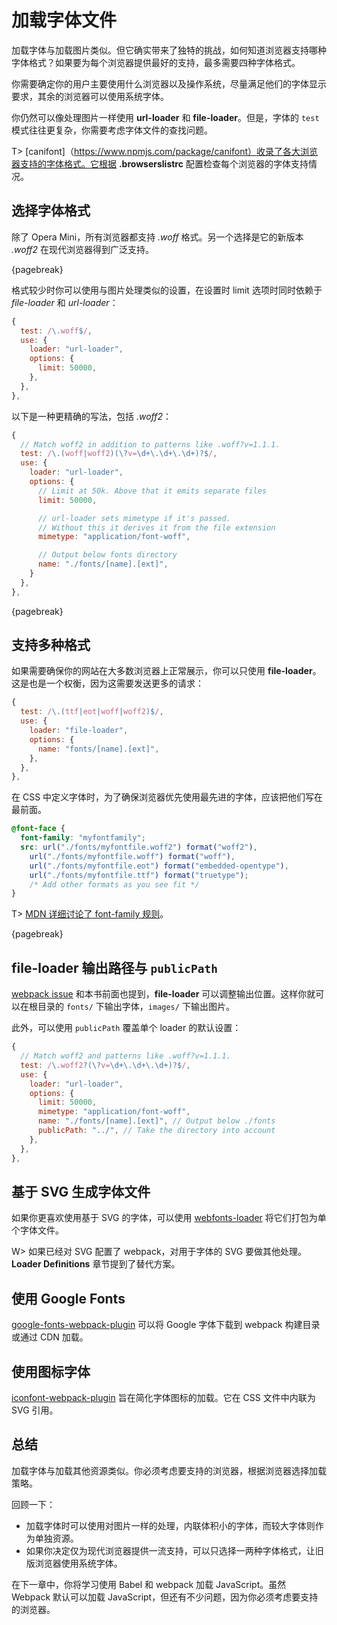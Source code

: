 # 加载字体文件

加载字体与加载图片类似。但它确实带来了独特的挑战，如何知道浏览器支持哪种字体格式？如果要为每个浏览器提供最好的支持，最多需要四种字体格式。

你需要确定你的用户主要使用什么浏览器以及操作系统，尽量满足他们的字体显示要求，其余的浏览器可以使用系统字体。

你仍然可以像处理图片一样使用 **url-loader** 和 **file-loader**。但是，字体的 `test` 模式往往更复杂，你需要考虑字体文件的查找问题。

T> [canifont]（https://www.npmjs.com/package/canifont）收录了各大浏览器支持的字体格式。它根据 **.browserslistrc** 配置检查每个浏览器的字体支持情况。

## 选择字体格式

除了 Opera Mini，所有浏览器都支持 *.woff* 格式。另一个选择是它的新版本 *.woff2* 在现代浏览器得到广泛支持。

{pagebreak}

格式较少时你可以使用与图片处理类似的设置，在设置时 limit 选项时同时依赖于 *file-loader* 和 *url-loader*：

```javascript
{
  test: /\.woff$/,
  use: {
    loader: "url-loader",
    options: {
      limit: 50000,
    },
  },
},
```

以下是一种更精确的写法，包括 *.woff2*：

```javascript
{
  // Match woff2 in addition to patterns like .woff?v=1.1.1.
  test: /\.(woff|woff2)(\?v=\d+\.\d+\.\d+)?$/,
  use: {
    loader: "url-loader",
    options: {
      // Limit at 50k. Above that it emits separate files
      limit: 50000,

      // url-loader sets mimetype if it's passed.
      // Without this it derives it from the file extension
      mimetype: "application/font-woff",

      // Output below fonts directory
      name: "./fonts/[name].[ext]",
    }
  },
},
```

{pagebreak}

## 支持多种格式

如果需要确保你的网站在大多数浏览器上正常展示，你可以只使用 **file-loader**。这是也是一个权衡，因为这需要发送更多的请求：

```javascript
{
  test: /\.(ttf|eot|woff|woff2)$/,
  use: {
    loader: "file-loader",
    options: {
      name: "fonts/[name].[ext]",
    },
  },
},
```

在 CSS 中定义字体时，为了确保浏览器优先使用最先进的字体，应该把他们写在最前面。

```css
@font-face {
  font-family: "myfontfamily";
  src: url("./fonts/myfontfile.woff2") format("woff2"),
    url("./fonts/myfontfile.woff") format("woff"),
    url("./fonts/myfontfile.eot") format("embedded-opentype"),
    url("./fonts/myfontfile.ttf") format("truetype");
    /* Add other formats as you see fit */
}
```

T> [MDN 详细讨论了 font-family 规则](https://developer.mozilla.org/en/docs/Web/CSS/@font-face)。

{pagebreak}

## **file-loader** 输出路径与 `publicPath`

[webpack issue](https://github.com/webpack/file-loader/issues/32#issuecomment-250622904) 和本书前面也提到，**file-loader** 可以调整输出位置。这样你就可以在根目录的 `fonts/` 下输出字体，`images/` 下输出图片。

此外，可以使用 `publicPath` 覆盖单个 loader 的默认设置：

```javascript
{
  // Match woff2 and patterns like .woff?v=1.1.1.
  test: /\.woff2?(\?v=\d+\.\d+\.\d+)?$/,
  use: {
    loader: "url-loader",
    options: {
      limit: 50000,
      mimetype: "application/font-woff",
      name: "./fonts/[name].[ext]", // Output below ./fonts
      publicPath: "../", // Take the directory into account
    },
  },
},
```

## 基于 SVG 生成字体文件

如果你更喜欢使用基于 SVG 的字体，可以使用 [webfonts-loader](https://www.npmjs.com/package/webfonts-loader) 将它们打包为单个字体文件。

W> 如果已经对 SVG 配置了 webpack，对用于字体的 SVG 要做其他处理。**Loader Definitions** 章节提到了替代方案。

## 使用 Google Fonts

[google-fonts-webpack-plugin](https://www.npmjs.com/package/google-fonts-webpack-plugin) 可以将 Google 字体下载到 webpack 构建目录或通过 CDN 加载。

## 使用图标字体

[iconfont-webpack-plugin](https://www.npmjs.com/package/iconfont-webpack-plugin) 旨在简化字体图标的加载。它在 CSS 文件中内联为 SVG 引用。

## 总结

加载字体与加载其他资源类似。你必须考虑要支持的浏览器，根据浏览器选择加载策略。

回顾一下：

* 加载字体时可以使用对图片一样的处理，内联体积小的字体，而较大字体则作为单独资源。
* 如果你决定仅为现代浏览器提供一流支持，可以只选择一两种字体格式，让旧版浏览器使用系统字体。

在下一章中，你将学习使用 Babel 和 webpack 加载 JavaScript。虽然 Webpack 默认可以加载 JavaScript，但还有不少问题，因为你必须考虑要支持的浏览器。

